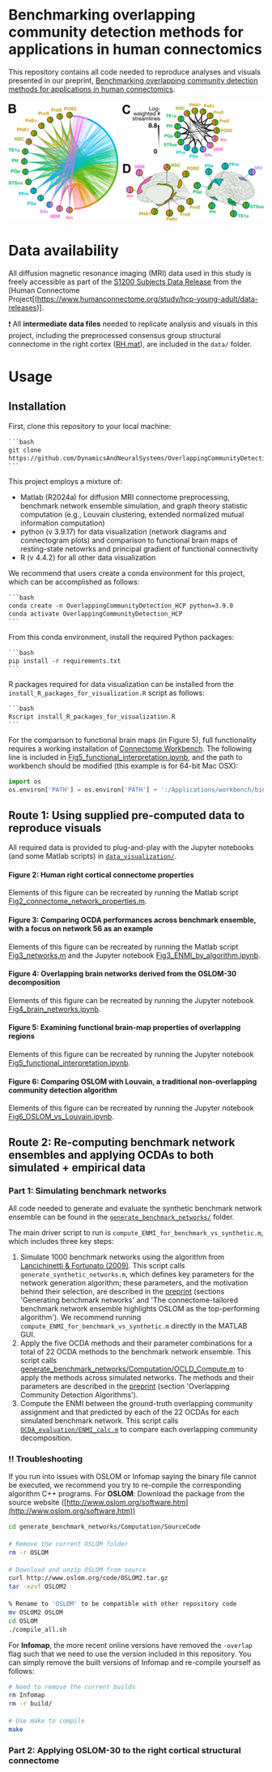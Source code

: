 # Benchmarking overlapping community detection methods for applications in human connectomics

This repository contains all code needed to reproduce analyses and visuals presented in our preprint, [Benchmarking overlapping community detection methods for applications in human connectomics](https://www.biorxiv.org/content/10.1101/2025.03.19.643839).

![Network properties of the identified overlapping regions.](./network_header_image.png)

# Data availability

All diffusion magnetic resonance imaging (MRI) data used in this study is freely accessible as part of the [S1200 Subjects Data Release](https://www.humanconnectome.org/study/hcp-young-adult/document/1200-subjects-data-release) from the [Human Connectome Project[(https://www.humanconnectome.org/study/hcp-young-adult/data-releases)].

❗ All **intermediate data files** needed to replicate analysis and visuals in this project, including the preprocessed consensus group structural connectome in the right cortex ([RH.mat](https://github.com/DynamicsAndNeuralSystems/OverlappingCommunityDetection_HCP/tree/main/data/HCP_Connectome/RH.mat)), are included in the `data/` folder.

# Usage

## Installation

First, clone this repository to your local machine:

    ```bash
    git clone https://github.com/DynamicsAndNeuralSystems/OverlappingCommunityDetection_HCP.git
    ```

This project employs a mixture of: 
* Matlab (R2024a) for diffusion MRI connectome preprocessing, benchmark network ensemble simulation, and graph theory statistic computation (e.g., Louvain clustering, extended normalized mutual information computation) 
* python (v 3.9.17) for data visualization (network diagrams and connectogram plots) and comparison to functional brain maps of resting-state netowrks and principal gradient of functional connectivity
* R (v 4.4.2) for all other data visualization

We recommend that users create a conda environment for this project, which can be accomplished as follows:

    ```bash
    conda create -n OverlappingCommunityDetection_HCP python=3.9.0
    conda activate OverlappingCommunityDetection_HCP
    ```

From this conda environment, install the required Python packages:

    ```bash
    pip install -r requirements.txt
    ```

R packages required for data visualization can be installed from the `install_R_packages_for_visualization.R` script as follows:

    ```bash
    Rscript install_R_packages_for_visualization.R
    ```

For the comparison to functional brain maps (in Figure 5), full functionality requires a working installation of [Connectome Workbench](https://www.humanconnectome.org/software/connectome-workbench).
The following line is included in [Fig5_functional_interpretation.ipynb](https://github.com/DynamicsAndNeuralSystems/OverlappingCommunityDetection_HCP/tree/main/data_visualization/Fig5_functional_interpretation.ipynb), and the path to workbench should be modified (this example is for 64-bit Mac OSX):

```python
import os
os.environ['PATH'] = os.environ['PATH'] + ':/Applications/workbench/bin_macosx64'
```

## Route 1: Using supplied pre-computed data to reproduce visuals

All required data is provided to plug-and-play with the Jupyter notebooks (and some Matlab scripts) in [`data_visualization/`](https://github.com/DynamicsAndNeuralSystems/OverlappingCommunityDetection_HCP/tree/main/data_visualization).

#### Figure 2: Human right cortical connectome properties

Elements of this figure can be recreated by running the Matlab script [Fig2_connectome_network_properties.m](https://github.com/DynamicsAndNeuralSystems/OverlappingCommunityDetection_HCP/blob/main/data_visualization/Fig2_connectome_network_properties.m).

#### Figure 3: Comparing OCDA performances across benchmark ensemble, with a focus on network 56 as an example

Elements of this figure can be recreated by running the Matlab script [Fig3_networks.m](https://github.com/DynamicsAndNeuralSystems/OverlappingCommunityDetection_HCP/tree/main/data_visualization/Fig3_networks.m) and the Jupyter notebook [Fig3_ENMI_by_algorithm.ipynb](https://github.com/DynamicsAndNeuralSystems/OverlappingCommunityDetection_HCP/tree/main/data_visualization/Fig3_ENMI_by_algorithm.ipynb).

#### Figure 4: Overlapping brain networks derived from the OSLOM-30 decomposition

Elements of this figure can be recreated by running the Jupyter notebook [Fig4_brain_networks.ipynb](https://github.com/DynamicsAndNeuralSystems/OverlappingCommunityDetection_HCP/tree/main/data_visualization/Fig4_brain_networks.ipynb).

#### Figure 5: Examining functional brain-map properties of overlapping regions

Elements of this figure can be recreated by running the Jupyter notebook [Fig5_functional_interpretation.ipynb](https://github.com/DynamicsAndNeuralSystems/OverlappingCommunityDetection_HCP/tree/main/data_visualization/Fig5_functional_interpretation.ipynb).

#### Figure 6: Comparing OSLOM with Louvain, a traditional non-overlapping community detection algorithm

Elements of this figure can be recreated by running the Jupyter notebook [Fig6_OSLOM_vs_Louvain.ipynb](https://github.com/DynamicsAndNeuralSystems/OverlappingCommunityDetection_HCP/tree/main/data_visualization/Fig6_OSLOM_vs_Louvain.ipynb).

## Route 2: Re-computing benchmark network ensembles and applying OCDAs to both simulated + empirical data

### Part 1: Simulating benchmark networks

All code needed to generate and evaluate the synthetic benchmark network ensemble can be found in the [`generate_benchmark_networks/`](https://github.com/DynamicsAndNeuralSystems/OverlappingCommunityDetection_HCP/tree/main/generate_benchmark_networks) folder.

The main driver script to run is `compute_ENMI_for_benchmark_vs_synthetic.m`, which includes three key steps: 
1. Simulate 1000 benchmark networks using the algorithm from [Lancichinetti & Fortunato (2009)](https://journals.aps.org/pre/abstract/10.1103/PhysRevE.80.016118). This script calls `generate_synthetic_networks.m`, which defines key parameters for the network generation algorithm; these parameters, and the motivation behind their selection, are described in the [preprint](https://www.biorxiv.org/content/10.1101/2025.03.19.643839) (sections 'Generating benchmark networks' and 'The connectome-tailored benchmark network ensemble highlights OSLOM as the top-performing algorithm'). 
We recommend running `compute_ENMI_for_benchmark_vs_synthetic.m` directly in the MATLAB GUI. 
2. Apply the five OCDA methods and their parameter combinations for a total of 22 OCDA methods to the benchmark network ensemble. This script calls [generate_benchmark_networks/Computation/OCLD_Compute.m](https://github.com/DynamicsAndNeuralSystems/OverlappingCommunityDetection_HCP/tree/main/generate_benchmark_networks/Computation/OCLD_Compute.m) to apply the methods across simulated networks. The methods and their parameters are described in the [preprint](https://www.biorxiv.org/content/10.1101/2025.03.19.643839) (section 'Overlapping Community Detection Algorithms').
3. Compute the ENMI between the ground-truth overlapping community assignment and that predicted by each of the 22 OCDAs for each simulated benchmark network. This script calls [`OCDA_evaluation/ENMI_calc.m`](https://github.com/DynamicsAndNeuralSystems/OverlappingCommunityDetection_HCP/tree/main/OCDA_evaluation/ENMI_calc.m) to compare each overlapping community decomposition.

### ‼️ Troubleshooting

If you run into issues with OSLOM or Infomap saying the binary file cannot be executed, we recommend you try to re-compile the corresponding algorithm C++ programs.
For **OSLOM**: 
Download the package from the source website ([http://www.oslom.org/software.htm](http://www.oslom.org/software.htm))

```bash
cd generate_benchmark_networks/Computation/SourceCode

# Remove the current OSLOM folder
rm -r OSLOM

# Download and unzip OSLOM from source
curl http://www.oslom.org/code/OSLOM2.tar.gz
tar -xzvf OSLOM2

% Rename to 'OSLOM' to be compatible with other repository code
mv OSLOM2 OSLOM
cd OSLOM
./compile_all.sh
```

For **Infomap**, the more recent online versions have removed the `-overlap` flag such that we need to use the version included in this repository.
You can simply remove the built versions of Infomap and re-compile yourself as follows:
```bash
# Need to remove the current builds
rm Infomap
rm -r build/

# Use make to compile
make
```

### Part 2: Applying OSLOM-30 to the right cortical structural connectome

